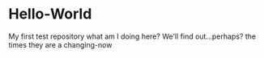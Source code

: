 # Hello-World
My first test repository
what am I doing here?
We'll find out...perhaps?
the times they are a changing-now
